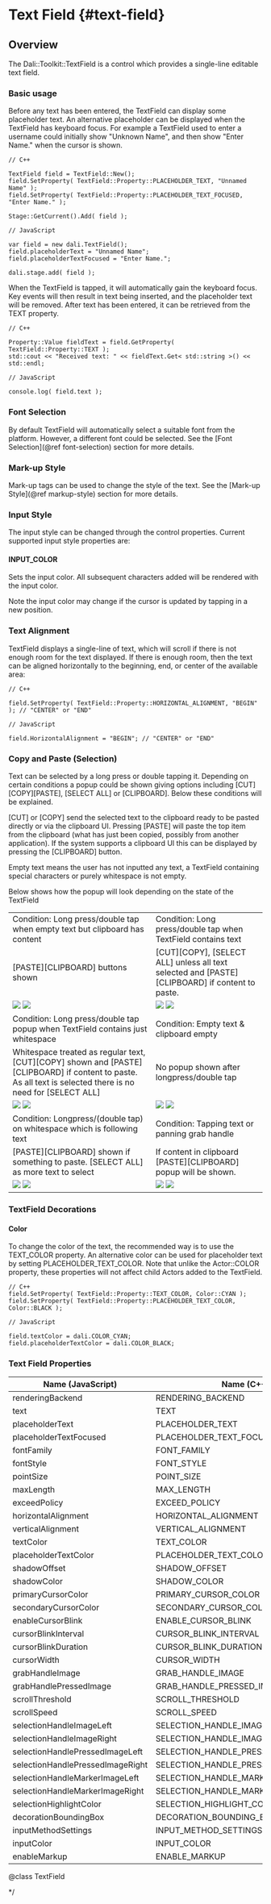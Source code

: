 <!--
/**-->

# Text Field {#text-field}

## Overview

The Dali::Toolkit::TextField is a control which provides a single-line editable text field.

### Basic usage

Before any text has been entered, the TextField can display some placeholder text.
An alternative placeholder can be displayed when the TextField has keyboard focus.
For example a TextField used to enter a username could initially show "Unknown Name", and then show "Enter Name." when the cursor is shown. 

~~~{.cpp}
// C++

TextField field = TextField::New();
field.SetProperty( TextField::Property::PLACEHOLDER_TEXT, "Unnamed Name" );
field.SetProperty( TextField::Property::PLACEHOLDER_TEXT_FOCUSED, "Enter Name." );

Stage::GetCurrent().Add( field );
~~~

~~~{.js}
// JavaScript

var field = new dali.TextField();
field.placeholderText = "Unnamed Name";
field.placeholderTextFocused = "Enter Name.";

dali.stage.add( field );
~~~

When the TextField is tapped, it will automatically gain the keyboard focus. Key events will then result in text being inserted, and the placeholder text will be removed.
After text has been entered, it can be retrieved from the TEXT property.

~~~{.cpp}
// C++

Property::Value fieldText = field.GetProperty( TextField::Property::TEXT );
std::cout << "Received text: " << fieldText.Get< std::string >() << std::endl;
~~~

~~~{.js}
// JavaScript

console.log( field.text );
~~~

### Font Selection

By default TextField will automatically select a suitable font from the platform. However, a different font could be selected. See the [Font Selection](@ref font-selection) section for more details.

### Mark-up Style

Mark-up tags can be used to change the style of the text. See the [Mark-up Style](@ref markup-style) section for more details.

### Input Style

The input style can be changed through the control properties. Current supported input style properties are:

#### INPUT_COLOR

Sets the input color. All subsequent characters added will be rendered with the input color.

Note the input color may change if the cursor is updated by tapping in a new position.

### Text Alignment

TextField displays a single-line of text, which will scroll if there is not enough room for the text displayed.
If there is enough room, then the text can be aligned horizontally to the beginning, end, or center of the available area:

~~~{.cpp}
// C++

field.SetProperty( TextField::Property::HORIZONTAL_ALIGNMENT, "BEGIN" ); // "CENTER" or "END"
~~~

~~~{.js}
// JavaScript

field.HorizontalAlignment = "BEGIN"; // "CENTER" or "END"
~~~

### Copy and Paste  (Selection)

Text can be selected by a long press or double tapping it.   Depending on certain conditions a popup could be shown giving options including [CUT][COPY][PASTE], [SELECT ALL] or [CLIPBOARD]. Below these conditions will be explained.

[CUT] or [COPY] send the selected text to the clipboard ready to be pasted directly or via the clipboard UI.   Pressing [PASTE] will paste the top item from the clipboard (what has just been copied, possibly from another application).  If the system supports a clipboard UI this can be displayed by pressing the [CLIPBOARD] button.

Empty text means the user has not inputted any text, a TextField containing special characters or purely whitespace is not empty.

Below shows how the popup will look depending on the state of the TextField

|  |  |
|--|--|
| Condition: Long press/double tap when empty text but clipboard has content  |  Condition: Long press/double tap when TextField contains text |
|[PASTE][CLIPBOARD] buttons shown| [CUT][COPY], [SELECT ALL] unless all text selected and [PASTE][CLIPBOARD] if content to paste. |
|    ![ ](../assets/img/text-controls/EmptyTextClipboardHasContent.png) ![ ](./EmptyTextClipboardHasContent.png) |   ![ ](../assets/img/text-controls/SelectingText.png) ![ ](./SelectingText.png) |
| Condition: Long press/double tap popup when TextField contains just whitespace | Condition: Empty text & clipboard empty |
| Whitespace treated as regular text, [CUT][COPY] shown and [PASTE][CLIPBOARD] if content to paste. As all text is selected there is no need for [SELECT ALL] |  No popup shown after longpress/double tap|
|  ![ ](../assets/img/text-controls/SelectAllWhitespace.png) ![ ](./SelectAllWhitespace.png) | ![ ](../assets/img/text-controls/EmptyTextAndNoContentToPaste.png) ![ ](./EmptyTextAndNoContentToPaste.png)|
| Condition: Longpress/(double tap) on whitespace which is following text | Condition: Tapping text or panning grab handle |
| [PASTE][CLIPBOARD] shown if something to paste. [SELECT ALL] as more text to select | If content in clipboard [PASTE][CLIPBOARD] popup will be shown. |
| ![ ](../assets/img/text-controls/SelectWhitespaceAfterText.png) ![ ](./SelectWhitespaceAfterText.png) | ![ ](../assets/img/text-controls/TapAfterCopyingText.png) ![ ](./TapAfterCopyingText.png) |

### TextField Decorations

#### Color

To change the color of the text, the recommended way is to use the TEXT_COLOR property.
An alternative color can be used for placeholder text by setting PLACEHOLDER_TEXT_COLOR.
Note that unlike the Actor::COLOR property, these properties will not affect child Actors added to the TextField.

~~~{.cpp}
// C++
field.SetProperty( TextField::Property::TEXT_COLOR, Color::CYAN );
field.SetProperty( TextField::Property::PLACEHOLDER_TEXT_COLOR, Color::BLACK );
~~~

~~~{.js}
// JavaScript

field.textColor = dali.COLOR_CYAN;
field.placeholderTextColor = dali.COLOR_BLACK;
~~~

### Text Field Properties

 Name (JavaScript)                 |  Name (C++)                          |  Type        | Writable     | Animatable
-----------------------------------|--------------------------------------|--------------|--------------|-----------
 renderingBackend                  | RENDERING_BACKEND                    |  INTEGER     | O            | X
 text                              | TEXT                                 |  STRING      | O            | X
 placeholderText                   | PLACEHOLDER_TEXT                     |  STRING      | O            | X
 placeholderTextFocused            | PLACEHOLDER_TEXT_FOCUSED             |  STRING      | O            | X
 fontFamily                        | FONT_FAMILY                          |  STRING      | O            | X
 fontStyle                         | FONT_STYLE                           |  STRING      | O            | X
 pointSize                         | POINT_SIZE                           |  FLOAT       | O            | X
 maxLength                         | MAX_LENGTH                           |  INTEGER     | O            | X
 exceedPolicy                      | EXCEED_POLICY                        |  INTEGER     | O            | X
 horizontalAlignment               | HORIZONTAL_ALIGNMENT                 |  STRING      | O            | X
 verticalAlignment                 | VERTICAL_ALIGNMENT                   |  STRING      | O            | X
 textColor                         | TEXT_COLOR                           |  VECTOR4     | O            | X
 placeholderTextColor              | PLACEHOLDER_TEXT_COLOR               |  VECTOR4     | O            | X
 shadowOffset                      | SHADOW_OFFSET                        |  VECTOR2     | O            | X
 shadowColor                       | SHADOW_COLOR                         |  VECTOR4     | O            | X
 primaryCursorColor                | PRIMARY_CURSOR_COLOR                 |  VECTOR4     | O            | X
 secondaryCursorColor              | SECONDARY_CURSOR_COLOR               |  VECTOR4     | O            | X
 enableCursorBlink                 | ENABLE_CURSOR_BLINK                  |  BOOLEAN     | O            | X
 cursorBlinkInterval               | CURSOR_BLINK_INTERVAL                |  FLOAT       | O            | X
 cursorBlinkDuration               | CURSOR_BLINK_DURATION                |  FLOAT       | O            | X
 cursorWidth                       | CURSOR_WIDTH                         |  INTEGER     | O            | X
 grabHandleImage                   | GRAB_HANDLE_IMAGE                    |  STRING      | O            | X
 grabHandlePressedImage            | GRAB_HANDLE_PRESSED_IMAGE            |  STRING      | O            | X
 scrollThreshold                   | SCROLL_THRESHOLD                     |  FLOAT       | O            | X
 scrollSpeed                       | SCROLL_SPEED                         |  FLOAT       | O            | X
 selectionHandleImageLeft          | SELECTION_HANDLE_IMAGE_LEFT          |  STRING      | O            | X
 selectionHandleImageRight         | SELECTION_HANDLE_IMAGE_RIGHT         |  STRING      | O            | X
 selectionHandlePressedImageLeft   | SELECTION_HANDLE_PRESSED_IMAGE_LEFT  |  STRING      | O            | X
 selectionHandlePressedImageRight  | SELECTION_HANDLE_PRESSED_IMAGE_RIGHT |  STRING      | O            | X
 selectionHandleMarkerImageLeft    | SELECTION_HANDLE_MARKER_IMAGE_LEFT   |  MAP         | O            | X
 selectionHandleMarkerImageRight   | SELECTION_HANDLE_MARKER_IMAGE_RIGHT  |  MAP         | O            | X
 selectionHighlightColor           | SELECTION_HIGHLIGHT_COLOR            |  VECTOR4     | O            | X
 decorationBoundingBox             | DECORATION_BOUNDING_BOX              |  RECTANGLE   | O            | X
 inputMethodSettings               | INPUT_METHOD_SETTINGS                |  MAP         | O            | X
 inputColor                        | INPUT_COLOR                          |  VECTOR4     | O            | X
 enableMarkup                      | ENABLE_MARKUP                        |  BOOLEAN     | O            | X

@class TextField

*/
